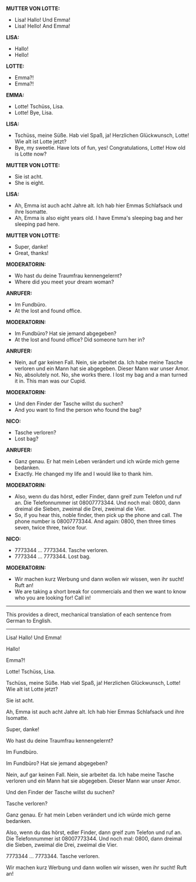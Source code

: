 **MUTTER VON LOTTE:**
- Lisa! Hallo! Und Emma!
- Lisa! Hello! And Emma!

**LISA:**
- Hallo!
- Hello!

**LOTTE:**
- Emma?!
- Emma?!

**EMMA:**
- Lotte! Tschüss, Lisa.
- Lotte! Bye, Lisa.

**LISA:**
- Tschüss, meine Süße. Hab viel Spaß, ja! Herzlichen Glückwunsch, Lotte! Wie alt ist Lotte jetzt?
- Bye, my sweetie. Have lots of fun, yes! Congratulations, Lotte! How old is Lotte now?

**MUTTER VON LOTTE:**
- Sie ist acht.
- She is eight.

**LISA:**
- Ah, Emma ist auch acht Jahre alt. Ich hab hier Emmas Schlafsack und ihre Isomatte.
- Ah, Emma is also eight years old. I have Emma's sleeping bag and her sleeping pad here.

**MUTTER VON LOTTE:**
- Super, danke!
- Great, thanks!

**MODERATORIN:**
- Wo hast du deine Traumfrau kennengelernt?
- Where did you meet your dream woman?

**ANRUFER:**
- Im Fundbüro.
- At the lost and found office.

**MODERATORIN:**
- Im Fundbüro? Hat sie jemand abgegeben?
- At the lost and found office? Did someone turn her in?

**ANRUFER:**
- Nein, auf gar keinen Fall. Nein, sie arbeitet da. Ich habe meine Tasche verloren und ein Mann hat sie abgegeben. Dieser Mann war unser Amor.
- No, absolutely not. No, she works there. I lost my bag and a man turned it in. This man was our Cupid.

**MODERATORIN:**
- Und den Finder der Tasche willst du suchen?
- And you want to find the person who found the bag?

**NICO:**
- Tasche verloren?
- Lost bag?

**ANRUFER:**
- Ganz genau. Er hat mein Leben verändert und ich würde mich gerne bedanken.
- Exactly. He changed my life and I would like to thank him.

**MODERATORIN:**
- Also, wenn du das hörst, edler Finder, dann greif zum Telefon und ruf an. Die Telefonnummer ist 08007773344. Und noch mal: 0800, dann dreimal die Sieben, zweimal die Drei, zweimal die Vier.
- So, if you hear this, noble finder, then pick up the phone and call. The phone number is 08007773344. And again: 0800, then three times seven, twice three, twice four.

**NICO:**
- 7773344 … 7773344. Tasche verloren.
- 7773344 ... 7773344. Lost bag.

**MODERATORIN:**
- Wir machen kurz Werbung und dann wollen wir wissen, wen ihr sucht! Ruft an!
- We are taking a short break for commercials and then we want to know who you are looking for! Call in!

---

This provides a direct, mechanical translation of each sentence from German to English.

---------------------------------------------------------------

Lisa! Hallo! Und Emma!

Hallo!

Emma?!

Lotte! Tschüss, Lisa.

Tschüss, meine Süße. Hab viel Spaß, ja! Herzlichen Glückwunsch, Lotte! Wie alt ist Lotte jetzt?

Sie ist acht.

Ah, Emma ist auch acht Jahre alt. Ich hab hier Emmas Schlafsack und ihre Isomatte.

Super, danke!

Wo hast du deine Traumfrau kennengelernt?

Im Fundbüro.

Im Fundbüro? Hat sie jemand abgegeben?

Nein, auf gar keinen Fall. Nein, sie arbeitet da. Ich habe meine Tasche verloren und ein Mann hat sie abgegeben. Dieser Mann war unser Amor.

Und den Finder der Tasche willst du suchen?

Tasche verloren?

Ganz genau. Er hat mein Leben verändert und ich würde mich gerne bedanken.

Also, wenn du das hörst, edler Finder, dann greif zum Telefon und ruf an. Die Telefonnummer ist 08007773344. Und noch mal: 0800, dann dreimal die Sieben, zweimal die Drei, zweimal die Vier.

7773344 … 7773344. Tasche verloren.

Wir machen kurz Werbung und dann wollen wir wissen, wen ihr sucht! Ruft an!
